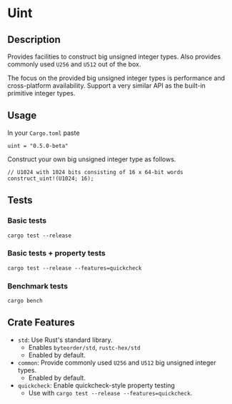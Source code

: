# Uint

## Description

Provides facilities to construct big unsigned integer types.
Also provides commonly used `U256` and `U512` out of the box.

The focus on the provided big unsigned integer types is performance and cross-platform availability.
Support a very similar API as the built-in primitive integer types.

## Usage

In your `Cargo.toml` paste

```
uint = "0.5.0-beta"
```

Construct your own big unsigned integer type as follows.

```
// U1024 with 1024 bits consisting of 16 x 64-bit words
construct_uint!(U1024; 16);
```

## Tests

### Basic tests

```
cargo test --release
```

### Basic tests + property tests

```
cargo test --release --features=quickcheck
```

### Benchmark tests

```
cargo bench
```

## Crate Features

- `std`: Use Rust's standard library.
	- Enables `byteorder/std`, `rustc-hex/std`
	- Enabled by default.
- `common`: Provide commonly used `U256` and `U512` big unsigned integer types.
	- Enabled by default.
- `quickcheck`: Enable quickcheck-style property testing
	- Use with `cargo test --release --features=quickcheck`.
